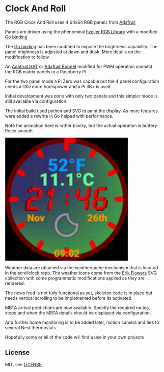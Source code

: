# Clock And Roll

The RGB Clock And Roll uses 4 64x64 RGB panels from [Adafruit][ada]

Panels are driven using the phenominal [hzeller RGB Library] with a modified [Go binding]

The [Go binding] has been modified to expose the brightness capability.  The panel brightness is adjusted at dawn and dusk.  More details on the modification to follow.

An [Adafruit HAT] or [Adafruit Bonnet] modified for PWM operation connect the RGB matrix panels to a Raspberry Pi

For the two panel mode a Pi Zero was capable but the 4 panel configuration needs a little more horespower and a Pi 3B+ is used

Initial development was done with only two panels and this simpler mode is still available via configuration

The initial build used python and SVG to paint the display.  As more features were added a rewrite in Go helped with performance.

Note the animation here is rather blocky, but the actual operation is buttery Rolex smooth
 
<img width="400" src="assets/rgbclock.gif" align="center" />

Weather data are obtained via the weathercache mechanism that is located in the scrollclock repo.  The weather icons come from the [Erik Flowers] SVG collection with some  programmatic modifications applied as they are rendered.

The news feed is not fully functional as yet, skeleton code is in place but needs vertical scrolling to be implemented before its activated.

MBTA arrival predictions are now available.  Specify the required routes, stops and when the MBTA details should be displayed via configuration.

And further home monitoring is to be added later, motion camera and ties to several Nest thermostats

Hopefully some or all of the code will find a use in your own projects

License
-------

MIT, see [LICENSE](LICENSE)



[ada]: https://www.adafruit.com/product/3649
[Adafruit Bonnet]: https://www.adafruit.com/product/3211
[Adafruit HAT]: https://www.adafruit.com/products/2345
[Go binding]: https://github.com/mcuadros/go-rpi-rgb-led-matrix
[hzeller RGB Library]: https://github.com/hzeller/rpi-rgb-led-matrix
[Erik Flowers]: https://github.com/erikflowers/weather-icons
